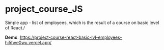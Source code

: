 # project_course_JS

Simple app - list of employees, which is the result of a course on basic level of React./

**Demo**: https://project-course-react-basic-lvl-employees-hi5hve0wu.vercel.app/
